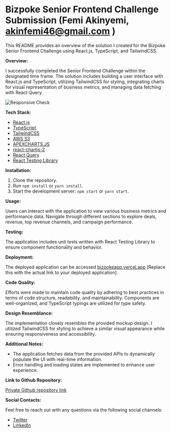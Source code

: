 <!-- # Senior Frontend Challenge Submission (Femi Akinyemi)


This README provides an overview of the solution I created for the Senior Frontend Challenge using React.js, TypeScript, and TailwindCSS.

**Overview:**

[Brief description of the challenge and solution]

**Tech Stack:**

* React.js
* TypeScript
* [Chosen CSS framework]
* [Other relevant tools or libraries]

**Installation:**

1. Clone the repository.
2. Run `npm install` or `yarn install`.
3. Start the development server: `npm start` or `yarn start`.

**Usage:**

[Instructions on how to interact with the application]

**Testing:**

[Description of testing practices, if applicable]

**Deployment:**

[Link to deployed application, if applicable]

**Code Quality:**

[Brief explanation of code quality efforts]

**Design Resemblance:**

[Explanation of how you adhered to the mockup design]

**Additional Notes:**

[Any further relevant points]

**Link to Github Repository:**

[Private repository link]

**Feel free to reach out with any questions.** -->



# Bizpoke Senior Frontend Challenge Submission (Femi Akinyemi, akinfemi46@gmail.com )

This README provides an overview of the solution I created for the Bizpoke Senior Frontend Challenge using React.js, TypeScript, and TailwindCSS.

**Overview:**

I successfully completed the Senior Frontend Challenge within the designated time frame. The solution includes building a user interface with React.js and TypeScript, utilizing TailwindCSS for styling, integrating charts for visual representation of business metrics, and managing data fetching with React Query.

![Responsive Check](https://bizpokefolder.s3.amazonaws.com/Screenshot+2024-02-23+at+07.24.56.png)


**Tech Stack:**

- [React.js](https://reactjs.org/)
- [TypeScript](https://www.typescriptlang.org/)
- [TailwindCSS](https://tailwindcss.com/)
- [AWS S3](https://s3.console.aws.amazon.com/s3/get-started?region=us-east-1&bucketType=general)
- [APEXCHARTS.JS](https://apexcharts.com/)
- [react-chartjs-2](https://www.npmjs.com/package/react-chartjs-2)
- [React Query](https://react-query.tanstack.com/)
- [React Testing Library](https://testing-library.com/react/)


**Installation:**

1. Clone the repository.
2. Run `npm install` or `yarn install`.
3. Start the development server: `npm start` or `yarn start`.

**Usage:**

Users can interact with the application to view various business metrics and performance data. Navigate through different sections to explore deals, revenue, top revenue channels, and campaign performance.

**Testing:**

The application includes unit tests written with React Testing Library to ensure component functionality and behavior.

**Deployment:**

The deployed application can be accessed [bizpokeapp.vercel.app](https://bizpokeapp.vercel.app/) [Replace this with the actual link to your deployed application].

**Code Quality:**

Efforts were made to maintain code quality by adhering to best practices in terms of code structure, readability, and maintainability. Components are well-organized, and TypeScript typings are utilized for type safety.

**Design Resemblance:**

The implementation closely resembles the provided mockup design. I utilized TailwindCSS for styling to achieve a similar visual appearance while ensuring responsiveness and accessibility.


**Additional Notes:**

- The application fetches data from the provided APIs to dynamically populate the UI with real-time information.
- Error handling and loading states are implemented to enhance user experience.

**Link to Github Repository:**

[Private Github repository link](https://github.com/femakin/Bizpoke-Senior-Frontend-Challenge)

**Social Contacts:**

Feel free to reach out with any questions via the following social channels:
- [Twitter](https://twitter.com/akinyemi_t)
- [LinkedIn](https://www.linkedin.com/in/femi-akinyemi/)

